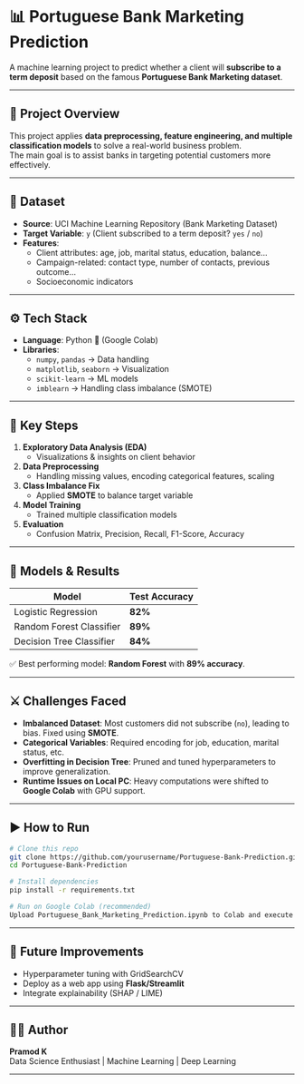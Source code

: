 # 📊 Portuguese Bank Marketing Prediction  

A machine learning project to predict whether a client will **subscribe to a term deposit** based on the famous **Portuguese Bank Marketing dataset**.  

---

## 🚀 Project Overview  
This project applies **data preprocessing, feature engineering, and multiple classification models** to solve a real-world business problem.  
The main goal is to assist banks in targeting potential customers more effectively.  

---

## 📂 Dataset  
- **Source**: UCI Machine Learning Repository (Bank Marketing Dataset)  
- **Target Variable**: `y` (Client subscribed to a term deposit? `yes` / `no`)  
- **Features**:  
  - Client attributes: age, job, marital status, education, balance...  
  - Campaign-related: contact type, number of contacts, previous outcome...  
  - Socioeconomic indicators  

---

## ⚙️ Tech Stack  
- **Language**: Python 🐍 (Google Colab)  
- **Libraries**:  
  - `numpy`, `pandas` → Data handling  
  - `matplotlib`, `seaborn` → Visualization  
  - `scikit-learn` → ML models  
  - `imblearn` → Handling class imbalance (SMOTE)  

---

## 🔑 Key Steps  
1. **Exploratory Data Analysis (EDA)**  
   - Visualizations & insights on client behavior  
2. **Data Preprocessing**  
   - Handling missing values, encoding categorical features, scaling  
3. **Class Imbalance Fix**  
   - Applied **SMOTE** to balance target variable  
4. **Model Training**  
   - Trained multiple classification models  
5. **Evaluation**  
   - Confusion Matrix, Precision, Recall, F1-Score, Accuracy  

---

## 🤖 Models & Results  

| Model                   | Test Accuracy |
|--------------------------|---------------|
| Logistic Regression      | **82%** |
| Random Forest Classifier | **89%** |
| Decision Tree Classifier | **84%** |

✅ Best performing model: **Random Forest** with **89% accuracy**.  

---

## ⚔️ Challenges Faced  
- **Imbalanced Dataset**: Most customers did not subscribe (`no`), leading to bias. Fixed using **SMOTE**.  
- **Categorical Variables**: Required encoding for job, education, marital status, etc.  
- **Overfitting in Decision Tree**: Pruned and tuned hyperparameters to improve generalization.  
- **Runtime Issues on Local PC**: Heavy computations were shifted to **Google Colab** with GPU support.  

---

## ▶️ How to Run  
```bash
# Clone this repo
git clone https://github.com/yourusername/Portuguese-Bank-Prediction.git
cd Portuguese-Bank-Prediction

# Install dependencies
pip install -r requirements.txt

# Run on Google Colab (recommended)
Upload Portuguese_Bank_Marketing_Prediction.ipynb to Colab and execute step by step.
```

---

## 🌟 Future Improvements  
- Hyperparameter tuning with GridSearchCV  
- Deploy as a web app using **Flask/Streamlit**  
- Integrate explainability (SHAP / LIME)  

---

## 👨‍💻 Author
**Pramod K**  
Data Science Enthusiast | Machine Learning | Deep Learning

---
